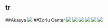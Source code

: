 ## tr
##Akasya
<img src="https://www.apple.com/tr/retail/akasya/images/hero_large_2x.jpg"/>
##Zorlu Center
<img src="https://www.apple.com/tr/retail/zorlucenter/images/hero_large_2x.jpg"/>
<img src="nan"/>
<img src="nan"/>
<img src="nan"/>
<img src="nan"/>
<img src="nan"/>
